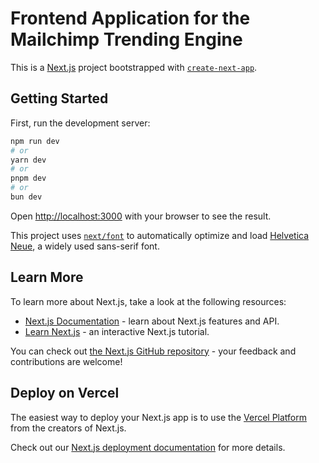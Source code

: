 # Frontend Application for the Mailchimp Trending Engine

This is a [Next.js][nextjs-home] project bootstrapped with [`create-next-app`][next-js-create-app-docs].

## Getting Started

First, run the development server:

```bash
npm run dev
# or
yarn dev
# or
pnpm dev
# or
bun dev
```

Open [http://localhost:3000](http://localhost:3000) with your browser to see the result.

This project uses [`next/font`][nextjs-fonts] to automatically optimize and load [Helvetica Neue][fonts], a widely used sans-serif font.

## Learn More

To learn more about Next.js, take a look at the following resources:

- [Next.js Documentation][nextjs] - learn about Next.js features and API.
- [Learn Next.js][nextjs-learn] - an interactive Next.js tutorial.

You can check out [the Next.js GitHub repository][vercel] - your feedback and contributions are welcome!

## Deploy on Vercel

The easiest way to deploy your Next.js app is to use the [Vercel Platform][vercel-platform-deploy] from the creators of Next.js.

Check out our [Next.js deployment documentation][nextjs-deploy-docs] for more details.

[fonts]: https://www.fonts.com/font/linotype/helvetica-neue
[nextjs]: https://nextjs.org/docs
[nextjs-learn]: https://nextjs.org/learn
[vercel]: https://github.com/vercel/next.js
[vercel-platform-deploy]: https://vercel.com/new?utm_medium=default-template&filter=next.js&utm_source=create-next-app&utm_campaign=create-next-app-readme
[nextjs-deploy-docs]: https://nextjs.org/docs/app/building-your-application/deploying
[nextjs-fonts]: https://nextjs.org/docs/app/building-your-application/optimizing/fonts
[nextjs-home]: https://nextjs.org
[next-js-create-app-docs]: https://nextjs.org/docs/app/api-reference/cli/create-next-app
